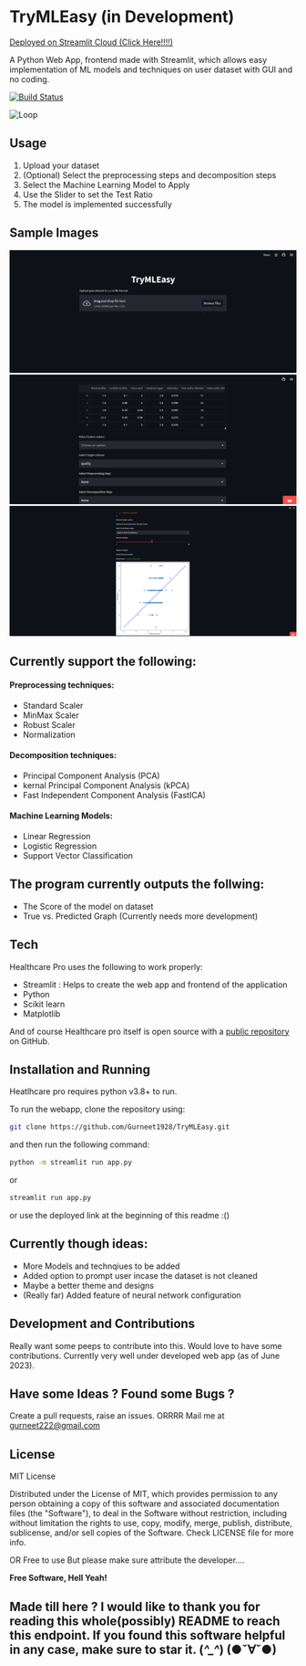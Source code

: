 # TryMLEasy (in Development)

[Deployed on Streamlit Cloud (Click Here!!!!)](https://trymleasy.streamlit.app/)

A Python Web App, frontend made with Streamlit, which allows easy implementation of ML models and techniques on user dataset with GUI and no coding.

[![Build Status](https://cdn.jsdelivr.net/gh/jenkinsci/embeddable-build-status-plugin@master/src/doc/flat-square_unconfigured.svg)](https://travis-ci.org/joemccann/dillinger)

![Loop](https://tenor.com/view/loop-gif-18528624.gif)


## Usage

1. Upload your dataset 
2. (Optional) Select the preprocessing steps and decomposition steps 
3. Select the Machine Learning Model to Apply
4. Use the Slider to set the Test Ratio
5. The model is implemented successfully

## Sample Images
![Default Page](images/default_page.png)
![Sample Dataset](images/sample_dataset.png)
![Output Graph](images/output_graph.png)


## Currently support the following:

#### Preprocessing techniques:
- Standard Scaler
- MinMax Scaler
- Robust Scaler
- Normalization

#### Decomposition techniques:
- Principal Component Analysis (PCA)
- kernal Principal Component Analysis (kPCA)
- Fast Independent Component Analysis (FastICA)

#### Machine Learning Models:
- Linear Regression
- Logistic Regression
- Support Vector Classification

## The program currently outputs the follwing:
- The Score of the model on dataset
- True vs. Predicted Graph (Currently needs more development)

## Tech
Healthcare Pro uses the following to work properly:

- Streamlit : Helps to create the web app and frontend of the application
- Python 
- Scikit learn
- Matplotlib

And of course Healthcare pro itself is open source with a [public repository](https://github.com/Gurneet1928/healthcare-pro-gpt)
 on GitHub.

## Installation and Running

Heatlhcare pro requires python v3.8+ to run.

To run the webapp, clone the repository using:

```sh
git clone https://github.com/Gurneet1928/TryMLEasy.git
```
and then run the following command:
```sh
python -m streamlit run app.py
```
or
```sh
streamlit run app.py
```
or use the deployed link at the beginning of this readme :()

## Currently though ideas:
- More Models and technqiues to be added
- Added option to prompt user incase the dataset is not cleaned
- Maybe a better theme and designs
- (Really far) Added feature of neural network configuration

## Development and Contributions
Really want some peeps to contribute into this. Would love to have some contributions.
Currently very well under developed web app (as of June 2023). 

## Have some Ideas ? Found some Bugs ? 
Create a pull requests, raise an issues.
ORRRR
Mail me at gurneet222@gmail.com

## License

MIT License

Distributed under the License of MIT, which provides permission to any person obtaining a copy of this software and associated documentation files (the "Software"), to deal in the Software without restriction, including without limitation the rights to use, copy, modify, merge, publish, distribute, sublicense, and/or sell copies of the Software. Check LICENSE file for more info.

OR
Free to use
But please make sure attribute the developer....

**Free Software, Hell Yeah!**

## Made till here ? I would like to thank you for reading this whole(possibly) README to reach this endpoint. If you found this software helpful in any case, make sure to star it.    (*^_^*)   (●ˇ∀ˇ●)
